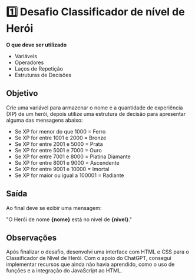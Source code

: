# 1️⃣ Desafio Classificador de nível de Herói

**O que deve ser utilizado**

- Variáveis
- Operadores
- Laços de Repetição
- Estruturas de Decisões

## Objetivo

Crie uma variável para armazenar o nome e a quantidade de experiência (XP) de um herói, depois utilize uma estrutura de decisão para apresentar alguma das mensagens abaixo:

- Se XP for menor do que 1000 = Ferro
- Se XP for entre 1001 e 2000 = Bronze
- Se XP for entre 2001 e 5000 = Prata
- Se XP for entre 5001 e 7000 = Ouro
- Se XP for entre 7001 e 8000 = Platina Diamante
- Se XP for entre 8001 e 9000 = Ascendente
- Se XP for entre 9001 e 10000 = Imortal
- Se XP for maior ou igual a 100001 = Radiante

## Saída

Ao final deve se exibir uma mensagem:

"O Herói de nome **{nome}** está no nivel de **{nivel}**."

## Observações

Após finalizar o desafio, desenvolvi uma interface com HTML e CSS para o Classificador de Nível de Herói. Com o apoio do ChatGPT, consegui implementar recursos que ainda não havia aprendido, como o uso de funções e a integração do JavaScript ao HTML.
